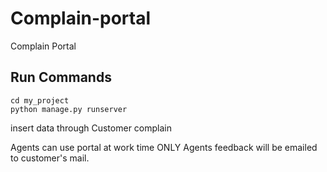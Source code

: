 # Complain-portal
Complain Portal

## Run Commands
```
cd my_project
python manage.py runserver
```
insert data through Customer complain

Agents can use portal at work time ONLY
Agents feedback will be emailed to customer's mail.
